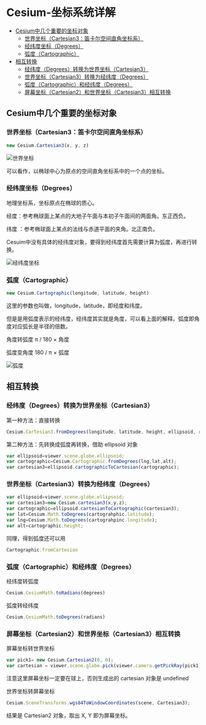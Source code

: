 # Cesium-坐标系统详解

  - [Cesium中几个重要的坐标对象](#cesium%E4%B8%AD%E5%87%A0%E4%B8%AA%E9%87%8D%E8%A6%81%E7%9A%84%E5%9D%90%E6%A0%87%E5%AF%B9%E8%B1%A1)
    - [世界坐标（Cartesian3：笛卡尔空间直角坐标系）](#%E4%B8%96%E7%95%8C%E5%9D%90%E6%A0%87cartesian3%E7%AC%9B%E5%8D%A1%E5%B0%94%E7%A9%BA%E9%97%B4%E7%9B%B4%E8%A7%92%E5%9D%90%E6%A0%87%E7%B3%BB)
    - [经纬度坐标（Degrees）](#%E7%BB%8F%E7%BA%AC%E5%BA%A6%E5%9D%90%E6%A0%87degrees)
    - [弧度（Cartographic）](#%E5%BC%A7%E5%BA%A6cartographic)
  - [相互转换](#%E7%9B%B8%E4%BA%92%E8%BD%AC%E6%8D%A2)
    - [经纬度（Degrees）转换为世界坐标（Cartesian3）](#%E7%BB%8F%E7%BA%AC%E5%BA%A6degrees%E8%BD%AC%E6%8D%A2%E4%B8%BA%E4%B8%96%E7%95%8C%E5%9D%90%E6%A0%87cartesian3)
    - [世界坐标（Cartesian3）转换为经纬度（Degrees）](#%E4%B8%96%E7%95%8C%E5%9D%90%E6%A0%87cartesian3%E8%BD%AC%E6%8D%A2%E4%B8%BA%E7%BB%8F%E7%BA%AC%E5%BA%A6degrees)
    - [弧度（Cartographic）和经纬度（Degrees）](#%E5%BC%A7%E5%BA%A6cartographic%E5%92%8C%E7%BB%8F%E7%BA%AC%E5%BA%A6degrees)
    - [屏幕坐标（Cartesian2）和世界坐标（Cartesian3）相互转换](#%E5%B1%8F%E5%B9%95%E5%9D%90%E6%A0%87cartesian2%E5%92%8C%E4%B8%96%E7%95%8C%E5%9D%90%E6%A0%87cartesian3%E7%9B%B8%E4%BA%92%E8%BD%AC%E6%8D%A2)

## Cesium中几个重要的坐标对象
### 世界坐标（Cartesian3：笛卡尔空间直角坐标系）
```js
new Cesium.Cartesian3(x, y, z)
```

![世界坐标](https://cdn.jsdelivr.net/gh/ylsislove/image-home/test/20200924110015.png)

可以看作，以椭球中心为原点的空间直角坐标系中的一个点的坐标。

### 经纬度坐标（Degrees）
地理坐标系，坐标原点在椭球的质心。

经度：参考椭球面上某点的大地子午面与本初子午面间的两面角。东正西负。

纬度 ：参考椭球面上某点的法线与赤道平面的夹角。北正南负。

Cesuim中没有具体的经纬度对象，要得到经纬度首先需要计算为弧度，再进行转换。

![经纬度坐标](https://cdn.jsdelivr.net/gh/ylsislove/image-home/test/20200924110248.jpg)


### 弧度（Cartographic）
```js
new Cesium.Cartographic(longitude, latitude, height)
```

这里的参数也叫做，longitude，latitude，即经度和纬度。

但是是用弧度表示的经纬度，经纬度其实就是角度，可以看上面的解释。弧度即角度对应弧长是半径的倍数。

角度转弧度 π / 180 × 角度

弧度变角度 180 / π × 弧度

![弧度](https://cdn.jsdelivr.net/gh/ylsislove/image-home/test/20200924110516.png)


## 相互转换
### 经纬度（Degrees）转换为世界坐标（Cartesian3）
第一种方法：直接转换
```js
Cesium.Cartesian3.fromDegrees(longitude, latitude, height, ellipsoid, result) 
```

第二种方法：先转换成弧度再转换，借助 ellipsoid 对象
```js
var ellipsoid=viewer.scene.globe.ellipsoid;
var cartographic=Cesium.Cartographic.fromDegrees(lng,lat,alt);
var cartesian3=ellipsoid.cartographicToCartesian(cartographic);
```

### 世界坐标（Cartesian3）转换为经纬度（Degrees）
```js
var ellipsoid=viewer.scene.globe.ellipsoid;
var cartesian3=new Cesium.cartesian3(x,y,z);
var cartographic=ellipsoid.cartesianToCartographic(cartesian3);
var lat=Cesium.Math.toDegrees(cartograhphic.latitude);
var lng=Cesium.Math.toDegrees(cartograhpinc.longitude);
var alt=cartographic.height;
```

同理，得到弧度还可以用
```js
Cartographic.fromCartesian
```

### 弧度（Cartographic）和经纬度（Degrees）
经纬度转弧度
```js
Cesium.CesiumMath.toRadians(degrees) 
```

弧度转经纬度
```js
Cesium.CesiumMath.toDegrees(radians) 
```

### 屏幕坐标（Cartesian2）和世界坐标（Cartesian3）相互转换
屏幕坐标转世界坐标
```js
var pick1= new Cesium.Cartesian2(0, 0);
var cartesian = viewer.scene.globe.pick(viewer.camera.getPickRay(pick1),viewer.scene);
```

注意这里屏幕坐标一定要在球上，否则生成出的 cartesian 对象是 undefined

世界坐标转屏幕坐标
```js
Cesium.SceneTransforms.wgs84ToWindowCoordinates(scene, Cartesian3);
```

结果是 Cartesian2 对象，取出 X, Y 即为屏幕坐标。